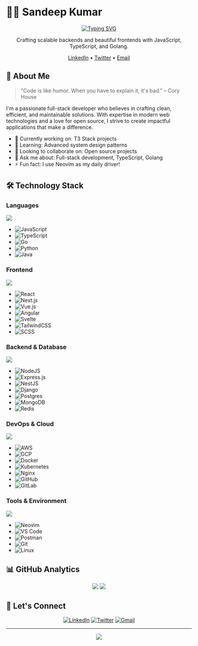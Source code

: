 # 👨‍💻 Sandeep Kumar

<div align="center">
  
[![Typing SVG](https://readme-typing-svg.herokuapp.com?font=Fira+Code&weight=600&size=24&pause=1000&color=0891B2&center=true&vCenter=true&random=false&width=435&lines=Full+Stack+Developer;Open+Source+Enthusiast;Tech+Explorer)](https://git.io/typing-svg)

Crafting scalable backends and beautiful frontends with JavaScript, TypeScript, and Golang.

[LinkedIn](https://www.linkedin.com/in/sandepten/) • [Twitter](https://twitter.com/sandepten) • [Email](mailto:sandepten+github@gmail.com)

</div>

## 🚀 About Me

> "Code is like humor. When you have to explain it, it's bad." – Cory House

I'm a passionate full-stack developer who believes in crafting clean, efficient, and maintainable solutions. With expertise in modern web technologies and a love for open source, I strive to create impactful applications that make a difference.

- 🔭 Currently working on: T3 Stack projects
- 🌱 Learning: Advanced system design patterns
- 👯 Looking to collaborate on: Open source projects
- 💬 Ask me about: Full-stack development, TypeScript, Golang
- ⚡ Fun fact: I use Neovim as my daily driver!

## 🛠️ Technology Stack

### Languages

<p align="left">
  <a href="https://skillicons.dev">
    <img src="https://skillicons.dev/icons?i=js,ts,go,python,java" />
  </a>
</p>

- ![JavaScript](https://img.shields.io/badge/JavaScript-%23323330.svg?style=for-the-badge&logo=javascript&logoColor=%23F7DF1E)
- ![TypeScript](https://img.shields.io/badge/TypeScript-%23007ACC.svg?style=for-the-badge&logo=typescript&logoColor=white)
- ![Go](https://img.shields.io/badge/Go-%2300ADD8.svg?style=for-the-badge&logo=go&logoColor=white)
- ![Python](https://img.shields.io/badge/Python-3670A0?style=for-the-badge&logo=python&logoColor=ffdd54)
- ![Java](https://img.shields.io/badge/Java-%23ED8B00.svg?style=for-the-badge&logo=openjdk&logoColor=white)

### Frontend

<p align="left">
  <a href="https://skillicons.dev">
    <img src="https://skillicons.dev/icons?i=react,nextjs,vue,angular,svelte,tailwind,scss" />
  </a>
</p>

- ![React](https://img.shields.io/badge/React-%2320232a.svg?style=for-the-badge&logo=react&logoColor=%2361DAFB)
- ![Next.js](https://img.shields.io/badge/Next.js-black?style=for-the-badge&logo=next.js&logoColor=white)
- ![Vue.js](https://img.shields.io/badge/Vue.js-%2335495e.svg?style=for-the-badge&logo=vuedotjs&logoColor=%234FC08D)
- ![Angular](https://img.shields.io/badge/Angular-%23DD0031.svg?style=for-the-badge&logo=angular&logoColor=white)
- ![Svelte](https://img.shields.io/badge/Svelte-%23f1413d.svg?style=for-the-badge&logo=svelte&logoColor=white)
- ![TailwindCSS](https://img.shields.io/badge/Tailwind-%2338B2AC.svg?style=for-the-badge&logo=tailwind-css&logoColor=white)
- ![SCSS](https://img.shields.io/badge/SCSS-hotpink.svg?style=for-the-badge&logo=SASS&logoColor=white)

### Backend & Database

<p align="left">
  <a href="https://skillicons.dev">
    <img src="https://skillicons.dev/icons?i=nodejs,express,nestjs,django,postgres,mongodb,redis" />
  </a>
</p>

- ![NodeJS](https://img.shields.io/badge/Node.js-6DA55F?style=for-the-badge&logo=node.js&logoColor=white)
- ![Express.js](https://img.shields.io/badge/Express.js-%23404d59.svg?style=for-the-badge&logo=express&logoColor=%2361DAFB)
- ![NestJS](https://img.shields.io/badge/NestJS-%23E0234E.svg?style=for-the-badge&logo=nestjs&logoColor=white)
- ![Django](https://img.shields.io/badge/Django-%23092E20.svg?style=for-the-badge&logo=django&logoColor=white)
- ![Postgres](https://img.shields.io/badge/PostgreSQL-%23316192.svg?style=for-the-badge&logo=postgresql&logoColor=white)
- ![MongoDB](https://img.shields.io/badge/MongoDB-%234ea94b.svg?style=for-the-badge&logo=mongodb&logoColor=white)
- ![Redis](https://img.shields.io/badge/Redis-%23DD0031.svg?style=for-the-badge&logo=redis&logoColor=white)

### DevOps & Cloud

<p align="left">
  <a href="https://skillicons.dev">
    <img src="https://skillicons.dev/icons?i=aws,gcp,docker,kubernetes,nginx,github,gitlab" />
  </a>
</p>

- ![AWS](https://img.shields.io/badge/AWS-%23FF9900.svg?style=for-the-badge&logo=amazon-aws&logoColor=white)
- ![GCP](https://img.shields.io/badge/Google_Cloud-%234285F4.svg?style=for-the-badge&logo=google-cloud&logoColor=white)
- ![Docker](https://img.shields.io/badge/Docker-%230db7ed.svg?style=for-the-badge&logo=docker&logoColor=white)
- ![Kubernetes](https://img.shields.io/badge/Kubernetes-%23326ce5.svg?style=for-the-badge&logo=kubernetes&logoColor=white)
- ![Nginx](https://img.shields.io/badge/Nginx-%23009639.svg?style=for-the-badge&logo=nginx&logoColor=white)
- ![GitHub](https://img.shields.io/badge/GitHub-%23121011.svg?style=for-the-badge&logo=github&logoColor=white)
- ![GitLab](https://img.shields.io/badge/GitLab-%23181717.svg?style=for-the-badge&logo=gitlab&logoColor=white)

### Tools & Environment

<p align="left">
  <a href="https://skillicons.dev">
    <img src="https://skillicons.dev/icons?i=neovim,vscode,postman,git,linux" />
  </a>
</p>

- ![Neovim](https://img.shields.io/badge/Neovim-%2357A143.svg?style=for-the-badge&logo=neovim&logoColor=white)
- ![VS Code](https://img.shields.io/badge/VS%20Code-0078d7.svg?style=for-the-badge&logo=visual-studio-code&logoColor=white)
- ![Postman](https://img.shields.io/badge/Postman-FF6C37?style=for-the-badge&logo=postman&logoColor=white)
- ![Git](https://img.shields.io/badge/Git-%23F05033.svg?style=for-the-badge&logo=git&logoColor=white)
- ![Linux](https://img.shields.io/badge/Linux-FCC624?style=for-the-badge&logo=linux&logoColor=black)

## 📊 GitHub Analytics

<div align="center">
  <img src="https://github-readme-streak-stats.herokuapp.com/?user=sandepten&theme=tokyonight&hide_border=true" />
  
  <img src="https://github-readme-stats.vercel.app/api?username=sandepten&show_icons=true&theme=tokyonight&hide_border=true&include_all_commits=true&count_private=true" />
</div>

## 🤝 Let's Connect

<div align="center">
  
[![LinkedIn](https://img.shields.io/badge/LinkedIn-%230077B5.svg?style=for-the-badge&logo=linkedin&logoColor=white)](https://www.linkedin.com/in/sandepten/)
[![Twitter](https://img.shields.io/badge/Twitter-%231DA1F2.svg?style=for-the-badge&logo=Twitter&logoColor=white)](https://twitter.com/sandepten)
[![Gmail](https://img.shields.io/badge/Gmail-D14836?style=for-the-badge&logo=gmail&logoColor=white)](mailto:sandepten+github@gmail.com)

</div>

---

<div align="center">
  <img src="https://komarev.com/ghpvc/?username=sandepten&color=0891b2&style=flat-square&label=Profile+Views" />
</div>
